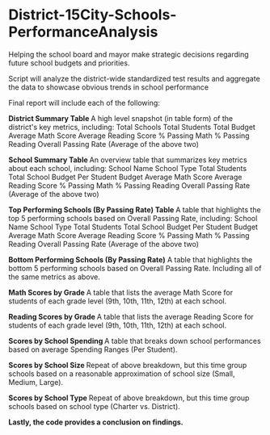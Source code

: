 # District-15City-Schools-PerformanceAnalysis
Helping the school board and mayor make strategic decisions regarding future school budgets and priorities.  

Script will analyze the district-wide standardized test results and aggregate the data to showcase obvious trends in school performance

Final report will include each of the following:

<b>District Summary Table </b>
A high level snapshot (in table form) of the district's key metrics, including:
Total Schools
Total Students
Total Budget
Average Math Score
Average Reading Score
% Passing Math
% Passing Reading
Overall Passing Rate (Average of the above two)

<b>School Summary Table </b>
An overview table that summarizes key metrics about each school, including:
School Name
School Type
Total Students
Total School Budget
Per Student Budget
Average Math Score
Average Reading Score
% Passing Math
% Passing Reading
Overall Passing Rate (Average of the above two)

<b>Top Performing Schools (By Passing Rate) Table </b>
A table that highlights the top 5 performing schools based on Overall Passing Rate, including:
School Name
School Type
Total Students
Total School Budget
Per Student Budget
Average Math Score
Average Reading Score
% Passing Math
% Passing Reading
Overall Passing Rate (Average of the above two)

<b>Bottom Performing Schools (By Passing Rate)</b>
A table that highlights the bottom 5 performing schools based on Overall Passing Rate. Including all of the same metrics as above.

<b>Math Scores by Grade </b>
A table that lists the average Math Score for students of each grade level (9th, 10th, 11th, 12th) at each school.

<b>Reading Scores by Grade </b>
A table that lists the average Reading Score for students of each grade level (9th, 10th, 11th, 12th) at each school.

<b> Scores by School Spending </b>
A table that breaks down school performances based on average Spending Ranges (Per Student). 

<b> Scores by School Size </b>
Repeat of above breakdown, but this time group schools based on a reasonable approximation of school size (Small, Medium, Large).

<b> Scores by School Type </b>
Repeat of above breakdown, but this time group schools based on school type (Charter vs. District).

<b> Lastly, the code provides a conclusion on findings. </b>

